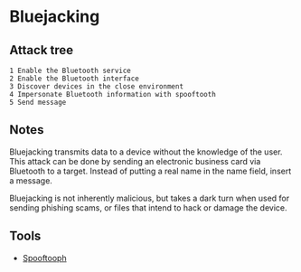 # Bluejacking

## Attack tree

```text
1 Enable the Bluetooth service
2 Enable the Bluetooth interface
3 Discover devices in the close environment
4 Impersonate Bluetooth information with spooftooth
5 Send message
```

## Notes

Bluejacking transmits data to a device without the knowledge of the user. This attack can be done by sending an 
electronic business card via Bluetooth to a target. Instead of putting a real name in the name field, insert a message.

Bluejacking is not inherently malicious, but takes a dark turn when used for sending phishing scams, or files that 
intend to hack or damage the device.

## Tools

* [Spooftooph](https://www.kali.org/tools/spooftooph/)